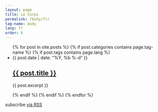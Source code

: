 ```yaml
---
layout: page
title: Le Corps 
permalink: /body/fr/
tag-name: body 
lang: fr
order: 6
---
```


  <ul class="post-list">
	{% for post in site.posts %}
		{% if post.categories contains page.tag-name %}
			{% if post.tags contains page.lang %}
      <li>
        <span class="post-meta">{{ post.date | date: "%Y, %b %-d" }}</span>
        <h2>
          <a class="post-link" href="{{ post.url | prepend: site.baseurl }}">{{ post.title }}</a>
        </h2>
        <p>{{ post.excerpt }}</p>
      </li>
{% endif %} 
{% endif %} 
{% endfor %}
  </ul>
  
<p class="rss-subscribe">subscribe <a href="{{ "/feed.xml" | prepend: site.baseurl }}">via RSS</a></p>
